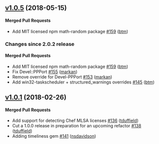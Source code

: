 <!-- usage documentation: http://expeditor-docs.es.chef.io/configuration/changelog/ -->

<!-- latest_release 1.0.5 -->
## [v1.0.5](https://github.com/chef/license_scout/tree/v1.0.5) (2018-05-15)

#### Merged Pull Requests
- Add MIT licensed npm math-random package [#159](https://github.com/chef/license_scout/pull/159) ([btm](https://github.com/btm))
<!-- latest_release -->

<!-- release_rollup since=2.0.2 -->
### Changes since 2.0.2 release

#### Merged Pull Requests
- Add MIT licensed npm math-random package [#159](https://github.com/chef/license_scout/pull/159) ([btm](https://github.com/btm)) <!-- 1.0.5 -->
- Fix Devel::PPPort [#155](https://github.com/chef/license_scout/pull/155) ([markan](https://github.com/markan)) <!-- 1.0.4 -->
- Remove override for Devel-PPPort [#153](https://github.com/chef/license_scout/pull/153) ([markan](https://github.com/markan)) <!-- 1.0.3 -->
- Add win32-taskscheduler + structured_warnings overrides [#145](https://github.com/chef/license_scout/pull/145) ([btm](https://github.com/btm)) <!-- 1.0.2 -->
<!-- release_rollup -->

<!-- latest_stable_release -->
## [v1.0.1](https://github.com/chef/license_scout/tree/v1.0.1) (2018-02-26)

#### Merged Pull Requests
- Add support for detecting Chef MLSA licenses [#136](https://github.com/chef/license_scout/pull/136) ([tduffield](https://github.com/tduffield))
- Cut a 1.0.0 release in preparation for an upcoming refactor [#138](https://github.com/chef/license_scout/pull/138) ([tduffield](https://github.com/tduffield))
- Adding timeliness gem [#141](https://github.com/chef/license_scout/pull/141) ([nsdavidson](https://github.com/nsdavidson))
<!-- latest_stable_release -->